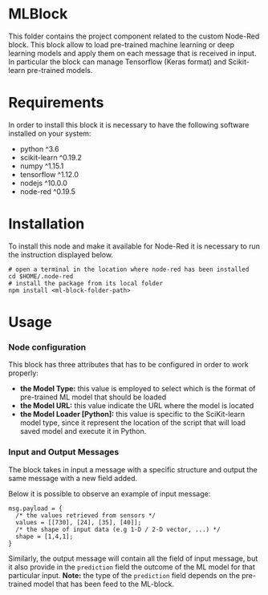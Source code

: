 # MLBlock

This folder contains the project component related to the custom Node-Red block. This block allow to load pre-trained machine learning or deep learning models and apply them on each message that is received in input. In particular the block can manage Tensorflow (Keras format) and Scikit-learn pre-trained models.

# Requirements
In order to install this block it is necessary to have the following software installed on your system:
- python ^3.6
- scikit-learn ^0.19.2
- numpy ^1.15.1
- tensorflow ^1.12.0
- nodejs ^10.0.0
- node-red ^0.19.5

# Installation
To install this node and make it available for Node-Red it is necessary to run the instruction displayed below.
    
    # open a terminal in the location where node-red has been installed
    cd $HOME/.node-red
    # install the package from its local folder
    npm install <ml-block-folder-path>

# Usage
### Node configuration
This block has three attributes that has to be configured in order to work properly:
- **the Model Type:** this value is employed to select which is the format of pre-trained ML model that should be loaded
- **the Model URL:** this value indicate the URL where the model is located
- **the Model Loader [Python]:** this value is specific to the SciKit-learn model type, since it represent the location of the script that will load saved model and execute it in Python.

### Input and Output Messages
The block takes in input a message with a specific structure and output the same message with a new field added.

Below it is possible to observe an example of input message:

    msg.payload = {
      /* the values retrieved from sensors */
      values = [[730], [24], [35], [40]];
      /* the shape of input data (e.g 1-D / 2-D vector, ...) */ 
      shape = [1,4,1];
    }

Similarly, the output message will contain all the field of input message, but it also provide in the `prediction` field the outcome of the ML model for that particular input.
**Note:** the type of the `prediction` field depends on the pre-trained model that has been feed to the ML-block.
   